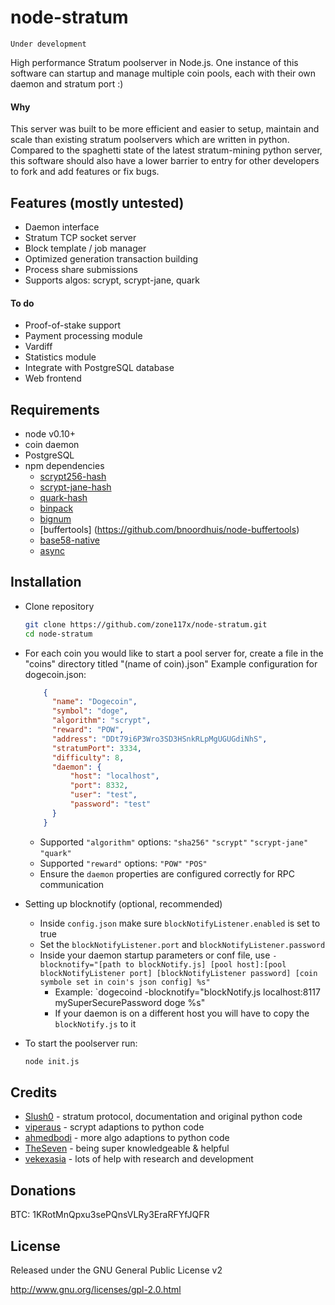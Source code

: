 node-stratum
============

    Under development

High performance Stratum poolserver in Node.js. One instance of this software can startup and manage multiple coin pools, each with their own daemon and stratum port :)

#### Why
This server was built to be more efficient and easier to setup, maintain and scale than existing stratum poolservers which are written in python.
Compared to the spaghetti state of the latest stratum-mining python server, this software should also have a lower barrier to entry for other developers to fork and add features or fix bugs.


Features (mostly untested)
--------------------------
* Daemon interface
* Stratum TCP socket server
* Block template / job manager
* Optimized generation transaction building
* Process share submissions
* Supports algos: scrypt, scrypt-jane, quark

#### To do
* Proof-of-stake support
* Payment processing module
* Vardiff
* Statistics module
* Integrate with PostgreSQL database
* Web frontend


Requirements
------------
* node v0.10+
* coin daemon
* PostgreSQL
* npm dependencies
  * [scrypt256-hash](https://github.com/zone117x/node-scrypt256-hash)
  * [scrypt-jane-hash](https://github.com/zone117x/node-scrypt-jane-hash)
  * [quark-hash](https://github.com/zone117x/node-quark-hash)
  * [binpack](https://github.com/russellmcc/node-binpack)
  * [bignum](https://github.com/justmoon/node-bignum)
  * [buffertools] (https://github.com/bnoordhuis/node-buffertools)
  * [base58-native](https://github.com/gasteve/node-base58)
  * [async](https://github.com/caolan/async)


Installation
------------

* Clone repository

    ```bash
    git clone https://github.com/zone117x/node-stratum.git
    cd node-stratum
    ```

* For each coin you would like to start a pool server for, create a file in the "coins" directory titled "(name of coin).json"
  Example configuration for dogecoin.json:

  ```json
      {
        "name": "Dogecoin",
        "symbol": "doge",
        "algorithm": "scrypt",
        "reward": "POW",
        "address": "DDt79i6P3Wro3SD3HSnkRLpMgUGUGdiNhS",
        "stratumPort": 3334,
        "difficulty": 8,
        "daemon": {
            "host": "localhost",
            "port": 8332,
            "user": "test",
            "password": "test"
        }
      }
  ```

  * Supported `"algorithm"` options: `"sha256"` `"scrypt"` `"scrypt-jane"` `"quark"`
  * Supported `"reward"` options: `"POW"` `"POS"`
  * Ensure the `daemon` properties are configured correctly for RPC communication

* Setting up blocknotify (optional, recommended)
  * Inside `config.json` make sure `blockNotifyListener.enabled` is set to true
  * Set the `blockNotifyListener.port` and `blockNotifyListener.password`
  * Inside your daemon startup parameters or conf file, use `-blocknotify="[path to blockNotify.js] [pool host]:[pool blockNotifyListener port] [blockNotifyListener password] [coin symbole set in coin's json config] %s"`
    * Example: `dogecoind -blocknotify="blockNotify.js localhost:8117 mySuperSecurePassword doge %s"
    * If your daemon is on a different host you will have to copy the `blockNotify.js` to it

* To start the poolserver run:

    ```bash
    node init.js
    ```


Credits
-------
* [Slush0](https://github.com/slush0/stratum-mining) - stratum protocol, documentation and original python code
* [viperaus](https://github.com/viperaus/stratum-mining) - scrypt adaptions to python code
* [ahmedbodi](https://github.com/ahmedbodi/stratum-mining) - more algo adaptions to python code
* [TheSeven](https://github.com/TheSeven) - being super knowledgeable & helpful
* [vekexasia](https://github.com/vekexasia) - lots of help with research and development

Donations
---------
BTC: 1KRotMnQpxu3sePQnsVLRy3EraRFYfJQFR

License
-------
Released under the GNU General Public License v2

http://www.gnu.org/licenses/gpl-2.0.html
